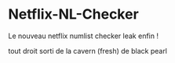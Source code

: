 # Netflix-NL-Checker


Le nouveau netflix numlist checker leak enfin ! 

tout droit sorti de la cavern (fresh) de black pearl
